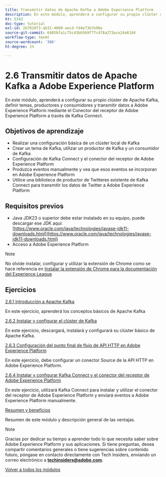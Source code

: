 ```yaml
---
title: Transmitir datos de Apache Kafka a Adobe Experience Platform
description: En este módulo, aprenderá a configurar su propio clúster de Apache Kafka, definir temas, productores y consumidores y transmitir datos a Adobe Experience Platform mediante el Conector del receptor de Adobe Experience Platform para Kafka Connect.
kt: 5342
doc-type: tutorial
exl-id: 2b7010f3-ab31-4099-aecd-fd4e73b7e96e
source-git-commit: 6485bfa1c75c43bb569f77c478a273ace24a61d4
workflow-type: tm+mt
source-wordcount: '366'
ht-degree: 1%

---
```


# 2.6 Transmitir datos de Apache Kafka a Adobe Experience Platform

En este módulo, aprenderá a configurar su propio clúster de Apache Kafka, definir temas, productores y consumidores y transmitir datos a Adobe Experience Platform mediante el Conector del receptor de Adobe Experience Platform a través de Kafka Connect.

## Objetivos de aprendizaje

- Realizar una configuración básica de un clúster local de Kafka
- Crear un tema de Kafka, utilizar un productor de Kafka y un consumidor de Kafka
- Configuración de Kafka Connect y el conector del receptor de Adobe Experience Platform
- Produzca eventos manualmente y vea que esos eventos se incorporan en Adobe Experience Platform
- Utilice una biblioteca de productor de Twitteres existente de Kafka Connect para transmitir los datos de Twitter a Adobe Experience Platform

## Requisitos previos

- Java JDK23 o superior debe estar instalado en su equipo, puede descargar ese JDK aquí: [https://www.oracle.com/java/technologies/javase-jdk11-downloads.html](https://www.oracle.com/java/technologies/javase-jdk11-downloads.html)
- Acceso a Adobe Experience Platform

>[!NOTE]
>
>No olvide instalar, configurar y utilizar la extensión de Chrome como se hace referencia en [Instalar la extensión de Chrome para la documentación del Experience League](../../gettingstarted/gettingstarted/ex1.md)

## Ejercicios

[2.6.1 Introducción a Apache Kafka](./ex1.md)

En este ejercicio, aprenderá los conceptos básicos de Apache Kafka

[2.6.2 Instalar y configurar el clúster de Kafka](./ex2.md)

En este ejercicio, descargará, instalará y configurará su clúster básico de Apache Kafka.

[2.6.3 Configuración del punto final de flujo de API HTTP en Adobe Experience Platform](./ex3.md)

En este ejercicio, debe configurar un conector Source de la API HTTP en Adobe Experience Platform.

[2.6.4 Instalar y configurar Kafka Connect y el conector del receptor de Adobe Experience Platform](./ex4.md)

En este ejercicio, utilizará Kafka Connect para instalar y utilizar el conector del receptor de Adobe Experience Platform y enviará eventos a Adobe Experience Platform manualmente.

[Resumen y beneficios](./summary.md)

Resumen de este módulo y descripción general de las ventajas.

>[!NOTE]
>
>Gracias por dedicar su tiempo a aprender todo lo que necesita saber sobre Adobe Experience Platform y sus aplicaciones. Si tiene preguntas, desea compartir comentarios generales o tiene sugerencias sobre contenido futuro, póngase en contacto directamente con Tech Insiders, enviando un correo electrónico a **techinsiders@adobe.com**.

[Volver a todos los módulos](../../../overview.md)
